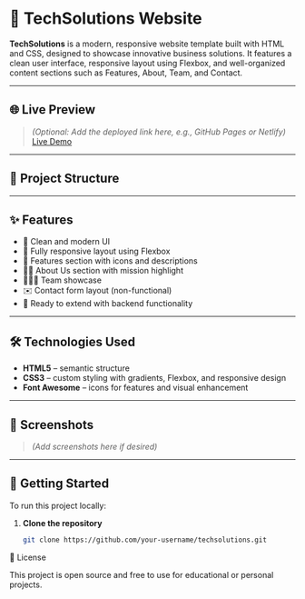 # 💼 TechSolutions Website

**TechSolutions** is a modern, responsive website template built with HTML and CSS, designed to showcase innovative business solutions. It features a clean user interface, responsive layout using Flexbox, and well-organized content sections such as Features, About, Team, and Contact.

---

## 🌐 Live Preview

> *(Optional: Add the deployed link here, e.g., GitHub Pages or Netlify)*  
> [Live Demo](https://your-deployment-link.com)

---

## 📁 Project Structure


---

## ✨ Features

- 🌟 Clean and modern UI
- 📱 Fully responsive layout using Flexbox
- 🚀 Features section with icons and descriptions
- 👨‍💼 About Us section with mission highlight
- 🧑‍🤝‍🧑 Team showcase
- ✉️ Contact form layout (non-functional)
- 🔐 Ready to extend with backend functionality

---

## 🛠️ Technologies Used

- **HTML5** – semantic structure
- **CSS3** – custom styling with gradients, Flexbox, and responsive design
- **Font Awesome** – icons for features and visual enhancement

---

## 📸 Screenshots

> *(Add screenshots here if desired)*

---

## 🚀 Getting Started

To run this project locally:

1. **Clone the repository**
   ```bash
   git clone https://github.com/your-username/techsolutions.git

📄 License

This project is open source and free to use for educational or personal projects.
